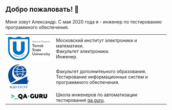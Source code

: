 ## Добро пожаловать! :cherry_blossom:
Меня зовут Александр. С мая 2020 года я - инженер по тестированию программного обеспечения.</br>

<table width="100%" border='0'>
   <tr> 
    <td width="30%" valign="bottom"><img src="/images/TSU80.jpg"></td><td valign="middle">Московский институт электроники и математики.</br>Факультет электроники.</br>Инженер.</td></tr>
    <tr><td width="30%" valign="bottom"><img src="/images/FDO80.jpg"></td><td valign="middle"Российский экономический университет имени Г. В. Плеханова.</br>Факультет дополнитеьного образования.</br>Тестирование информационных систем и программного обеспечения. </td>
    <tr><td width="30%" valign="bottom"><img src="/images/qa-guru80.png"></td><td valign="middle">Школа инженеров по автоматизации тестирования <a target="_blank" href="https://qa.guru">qa.guru</a>.</td></tr>
   </tr>
  </table>
  </br>


<!--
**terentew/terentew** is a ✨ _special_ ✨ repository because its `README.md` (this file) appears on your GitHub profile.

Here are some ideas to get you started:

- 🔭 I’m currently working on ...
- 🌱 I’m currently learning ...
- 👯 I’m looking to collaborate on ...
- 🤔 I’m looking for help with ...
- 💬 Ask me about ...
- 📫 How to reach me: ...
- 😄 Pronouns: ...
- ⚡ Fun fact: ...
-->
